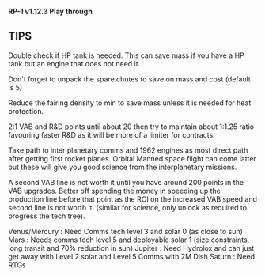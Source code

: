 **RP-1 v1.12.3 Play through**
   
## TIPS
Double check if HP tank is needed. This can save mass if you have a HP tank but an engine that does not need it.

Don't forget to unpack the spare chutes to save on mass and cost (default is 5)

Reduce the fairing density to min to save mass unless it is needed for heat protection.

2:1 VAB and R&D points until about 20 then try to maintain about 1:1.25 ratio favouring faster R&D as it will be more of a limiter for contracts.

Take path to inter planetary comms and 1962 engines as most direct path after getting first rocket planes. Orbital Manned space flight can come latter but these will give you good science from the interplanetary missions.

A second VAB line is not worth it until you have around 200 points in the VAB upgrades. Better off spending the money in speeding up the production line before that point as the ROI on the increased VAB speed and second line is not worth it. (similar for science, only unlock as required to progress the tech tree). 

Venus/Mercury : Need Comms tech level 3 and solar 0 (as close to sun)
Mars : Needs comms tech level 5 and deployable solar 1 (size constraints, long transit and 70% reduction in sun)
Jupiter : Need Hydrolox and can just get away with Level 2 solar and Level 5 Comms with 2M Dish
Saturn : Need RTGs

